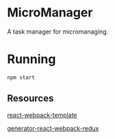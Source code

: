 # MicroManager

A task manager for micromanaging.

# Running

```
npm start
```


## Resources

[react-webpack-template]( https://github.com/weblogixx/react-webpack-template )

[generator-react-webpack-redux]( https://github.com/stylesuxx/generator-react-webpack-redux )


